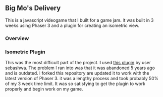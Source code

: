## Big Mo's Delivery

This is a javascript videogame that I built for a game jam. It was built in 3 weeks using Phaser 3 and a plugin for creating an isometric view.

### Overview


### Isometric Plugin

This was the most difficult part of the project. I used [this plugin](https://github.com/sebashwa/phaser3-plugin-isometric) by user sebashwa. The problem I ran into was that it was abandoned 5 years ago and is outdated.
I forked this repository are updated it to work with the latest version of Phaser 3. it was a lengthy process and took probably 50% of my 3 week time limit. It was so satisfying to get the plugin to work properly and begin work on my game. 

